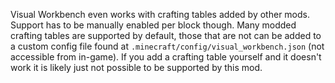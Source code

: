 Visual Workbench even works with crafting tables added by other mods. Support has to be manually enabled per block though. Many modded crafting tables are supported by default, those that are not can be added to a custom config file found at `.minecraft/config/visual_workbench.json` (not accessible from in-game). If you add a crafting table yourself and it doesn't work it is likely just not possible to be supported by this mod.